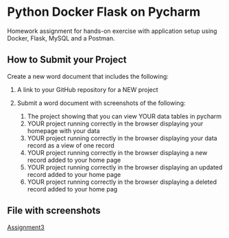 # Python Docker Flask on Pycharm
Homework assignment for hands-on exercise with application setup using Docker, Flask, MySQL and a Postman.

## How to Submit your Project
Create a new word document that includes the following:
1. A link to your GitHub repository for a NEW project
2. Submit a word document with screenshots of the following:

    1. The project showing that you can view YOUR data tables in pycharm
    2. YOUR project running correctly in the browser displaying your homepage with your data
    3. YOUR project running correctly in the browser displaying your data record as a view of one record
    4. YOUR project running correctly in the browser displaying a new record added to your home page
    5. YOUR project running correctly in the browser displaying an updated record added to your home
    page
    6. YOUR project running correctly in the browser displaying a deleted record added to your home
    pag


## File with screenshots
[Assignment3](screenshots/assignment3.docx)
